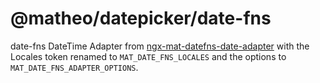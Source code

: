 # @matheo/datepicker/date-fns

date-fns DateTime Adapter from [ngx-mat-datefns-date-adapter](https://github.com/sapozhnikovay/ngx-mat-datefns-date-adapter) with the Locales token renamed to `MAT_DATE_FNS_LOCALES` and the options to `MAT_DATE_FNS_ADAPTER_OPTIONS`.
